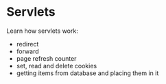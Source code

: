 # Servlets

Learn how servlets work:
- redirect
- forward 
- page refresh counter
- set, read and delete cookies
- getting items from database and placing them in it